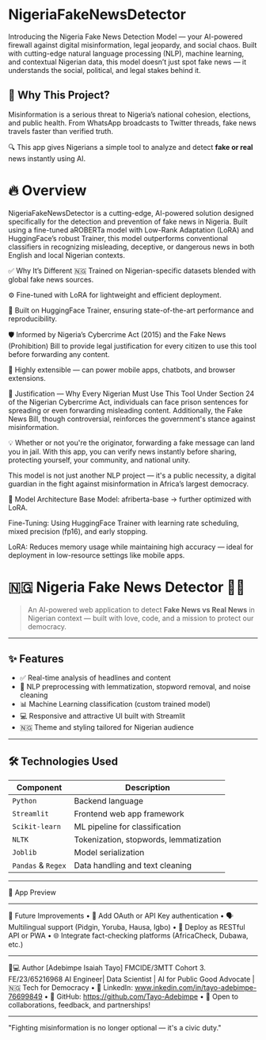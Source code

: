 # NigeriaFakeNewsDetector
Introducing the Nigeria Fake News Detection Model — your AI-powered firewall against digital misinformation, legal jeopardy, and social chaos. Built with cutting-edge natural language processing (NLP), machine learning, and contextual Nigerian data, this model doesn’t just spot fake news — it understands the social, political, and legal stakes behind it. 

## 🚨 Why This Project?

Misinformation is a serious threat to Nigeria’s national cohesion, elections, and public health. From WhatsApp broadcasts to Twitter threads, fake news travels faster than verified truth.

🔍 This app gives Nigerians a simple tool to analyze and detect **fake or real** news instantly using AI.

# 🔥 Overview
NigeriaFakeNewsDetector is a cutting-edge, AI-powered solution designed specifically for the detection and prevention of fake news in Nigeria. Built using a fine-tuned aROBERTa model with Low-Rank Adaptation (LoRA) and HuggingFace’s robust Trainer, this model outperforms conventional classifiers in recognizing misleading, deceptive, or dangerous news in both English and local Nigerian contexts.

✅ Why It’s Different
🇳🇬 Trained on Nigerian-specific datasets blended with global fake news sources.

⚙️ Fine-tuned with LoRA for lightweight and efficient deployment.

🤖 Built on HuggingFace Trainer, ensuring state-of-the-art performance and reproducibility.

🛡️ Informed by Nigeria’s Cybercrime Act (2015) and the Fake News (Prohibition) Bill to provide legal justification for every citizen to use this tool before forwarding any content.

📱 Highly extensible — can power mobile apps, chatbots, and browser extensions.

📌 Justification — Why Every Nigerian Must Use This Tool
Under Section 24 of the Nigerian Cybercrime Act, individuals can face prison sentences for spreading or even forwarding misleading content. Additionally, the Fake News Bill, though controversial, reinforces the government's stance against misinformation.

💡 Whether or not you're the originator, forwarding a fake message can land you in jail.
With this app, you can verify news instantly before sharing, protecting yourself, your community, and national unity.

This model is not just another NLP project — it's a public necessity, a digital guardian in the fight against misinformation in Africa’s largest democracy.

🧠 Model Architecture
Base Model: afriberta-base → further optimized with LoRA.

Fine-Tuning: Using HuggingFace Trainer with learning rate scheduling, mixed precision (fp16), and early stopping.

LoRA: Reduces memory usage while maintaining high accuracy — ideal for deployment in low-resource settings like mobile apps.

# 🇳🇬 Nigeria Fake News Detector 🧠📢

> An AI-powered web application to detect **Fake News vs Real News** in Nigerian context — built with love, code, and a mission to protect our democracy.

---

## ✨ Features

- ✅ Real-time analysis of headlines and content
- 🧠 NLP preprocessing with lemmatization, stopword removal, and noise cleaning
- 📊 Machine Learning classification (custom trained model)
- 💻 Responsive and attractive UI built with Streamlit
- 🇳🇬 Theme and styling tailored for Nigerian audience

---

## 🛠️ Technologies Used

| Component            | Description                                      |
|----------------------|--------------------------------------------------|
| `Python`             | Backend language                                 |
| `Streamlit`          | Frontend web app framework                       |
| `Scikit-learn`       | ML pipeline for classification                   |
| `NLTK`               | Tokenization, stopwords, lemmatization           |
| `Joblib`             | Model serialization                              |
| `Pandas` & `Regex`   | Data handling and text cleaning                  |

________________________________________
📸 App Preview
________________________________________
🧠 Future Improvements
•	🔐 Add OAuth or API Key authentication
•	🗣️ Multilingual support (Pidgin, Yoruba, Hausa, Igbo)
•	🤖 Deploy as RESTful API or PWA
•	🌐 Integrate fact-checking platforms (AfricaCheck, Dubawa, etc.)
________________________________________
👨💻 Author
[Adebimpe Isaiah Tayo]
FMCIDE/3MTT Cohort 3.
FE/23/65216968
AI Engineer| Data Scientist | AI for Public Good Advocate | 🇳🇬 Tech for Democracy
•	🔗 LinkedIn: www.inkedin.com/in/tayo-adebimpe-76699849
•	🐙 GitHub:  https://github.com/Tayo-Adebimpe 
•	📩 Open to collaborations, feedback, and partnerships!
________________________________________
"Fighting misinformation is no longer optional — it's a civic duty."
